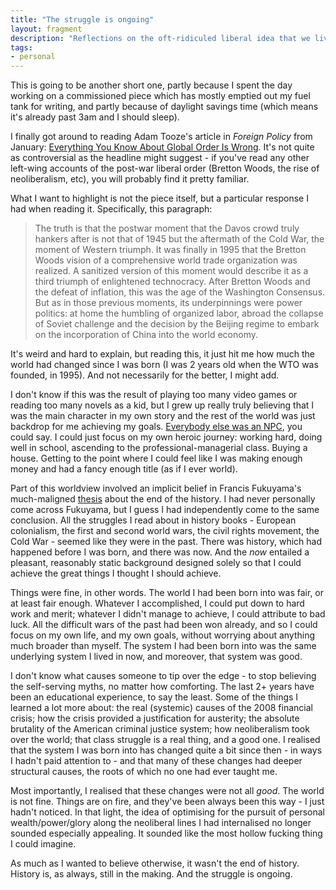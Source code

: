 ```yaml
---
title: "The struggle is ongoing"
layout: fragment
description: "Reflections on the oft-ridiculed liberal idea that we live in 'the end of history', and what that meant to me personally."
tags:
- personal
---
```


This is going to be another short one, partly because I spent the day working on a commissioned piece which has mostly emptied out my fuel tank for writing, and partly because of daylight savings time (which means it's already past 3am and I should sleep).

I finally got around to reading Adam Tooze's article in _Foreign Policy_ from January: [Everything You Know About Global Order Is Wrong](https://foreignpolicy.com/2019/01/30/everything-you-know-about-global-order-is-wrong/). It's not quite as controversial as the headline might suggest - if you've read any other left-wing accounts of the post-war liberal order (Bretton Woods, the rise of neoliberalism, etc), you will probably find it pretty familiar.

What I want to highlight is not the piece itself, but a particular response I had when reading it. Specifically, this paragraph:

> The truth is that the postwar moment that the Davos crowd truly hankers after is not that of 1945 but the aftermath of the Cold War, the moment of Western triumph. It was finally in 1995 that the Bretton Woods vision of a comprehensive world trade organization was realized. A sanitized version of this moment would describe it as a third triumph of enlightened technocracy. After Bretton Woods and the defeat of inflation, this was the age of the Washington Consensus. But as in those previous moments, its underpinnings were power politics: at home the humbling of organized labor, abroad the collapse of Soviet challenge and the decision by the Beijing regime to embark on the incorporation of China into the world economy.

It's weird and hard to explain, but reading this, it just hit me how much the world had changed since I was born (I was 2 years old when the WTO was founded, in 1995). And not necessarily for the better, I might add.

I don't know if this was the result of playing too many video games or reading too many novels as a kid, but I grew up really truly believing that I was the main character in my own story and the rest of the world was just backdrop for me achieving my goals. [Everybody else was an NPC](/posts/fragments-41), you could say. I could just focus on my own heroic journey: working hard, doing well in school, ascending to the professional-managerial class. Buying a house. Getting to the point where I could feel like I was making enough money and had a fancy enough title (as if I ever world).

Part of this worldview involved an implicit belief in Francis Fukuyama's much-maligned [thesis](https://www.newyorker.com/magazine/2018/09/03/francis-fukuyama-postpones-the-end-of-history) about the end of the history. I had never personally come across Fukuyama, but I guess I had independently come to the same conclusion. All the struggles I read about in history books - European colonialism, the first and second world wars, the civil rights movement, the Cold War - seemed like they were in the past. There was history, which had happened before I was born, and there was now. And the _now_ entailed a pleasant, reasonably static background designed solely so that I could achieve the great things I thought I should achieve.

Things were fine, in other words. The world I had been born into was fair, or at least fair enough. Whatever I accomplished, I could put down to hard work and merit; whatever I didn't manage to achieve, I could attribute to bad luck. All the difficult wars of the past had been won already, and so I could focus on my own life, and my own goals, without worrying about anything much broader than myself. The system I had been born into was the same underlying system I lived in now, and moreover, that system was good.

I don't know what causes someone to tip over the edge - to stop believing the self-serving myths, no matter how comforting. The last 2+ years have been an educational experience, to say the least. Some of the things I learned a lot more about: the real (systemic) causes of the 2008 financial crisis; how the crisis provided a justification for austerity; the absolute brutality of the American criminal justice system; how neoliberalism took over the world; that class struggle is a real thing, and a good one. I realised that the system I was born into has changed quite a bit since then - in ways I hadn't paid attention to - and that many of these changes had deeper structural causes, the roots of which no one had ever taught me.

Most importantly, I realised that these changes were not all _good_. The world is not fine. Things are on fire, and they've been always been this way - I just hadn't noticed. In that light, the idea of optimising for the pursuit of personal wealth/power/glory along the neoliberal lines I had internalised no longer sounded especially appealing. It sounded like the most hollow fucking thing I could imagine.

As much as I wanted to believe otherwise, it wasn't the end of history. History is, as always, still in the making. And the struggle is ongoing.

